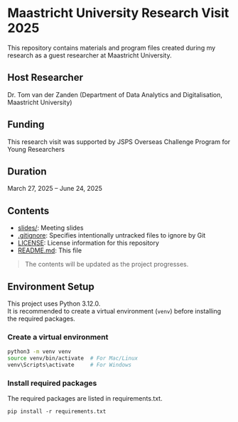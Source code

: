 # Maastricht University Research Visit 2025
This repository contains materials and program files created during my research as a guest researcher at Maastricht University.

## Host Researcher
Dr. Tom van der Zanden (Department of Data Analytics and Digitalisation, Maastricht University)

## Funding
This research visit was supported by JSPS Overseas Challenge Program for Young Researchers

## Duration
March 27, 2025 – June 24, 2025

## Contents
- [slides/](./slides/): Meeting slides
- [.gitignore](.gitignore): Specifies intentionally untracked files to ignore by Git
- [LICENSE](LICENSE): License information for this repository
- [README.md](README.md): This file

> The contents will be updated as the project progresses.

## Environment Setup

This project uses Python 3.12.0.  
It is recommended to create a virtual environment (`venv`) before installing the required packages.

### Create a virtual environment

```bash
python3 -m venv venv
source venv/bin/activate  # For Mac/Linux
venv\Scripts\activate     # For Windows
```

### Install required packages
The required packages are listed in requirements.txt.
```
pip install -r requirements.txt
```
